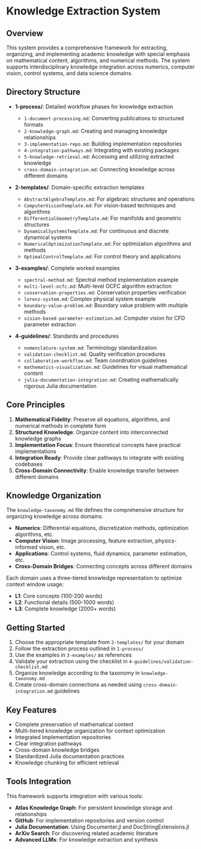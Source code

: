 # Knowledge Extraction System

## Overview

This system provides a comprehensive framework for extracting, organizing, and implementing academic knowledge with special emphasis on mathematical content, algorithms, and numerical methods. The system supports interdisciplinary knowledge integration across numerics, computer vision, control systems, and data science domains.

## Directory Structure

- **1-process/**: Detailed workflow phases for knowledge extraction
  - `1-document-processing.md`: Converting publications to structured formats
  - `2-knowledge-graph.md`: Creating and managing knowledge relationships
  - `3-implementation-repo.md`: Building implementation repositories
  - `4-integration-pathways.md`: Integrating with existing packages
  - `5-knowledge-retrieval.md`: Accessing and utilizing extracted knowledge
  - `cross-domain-integration.md`: Connecting knowledge across different domains

- **2-templates/**: Domain-specific extraction templates
  - `AbstractAlgebraTemplate.md`: For algebraic structures and operations
  - `ComputerVisionTemplate.md`: For vision-based techniques and algorithms
  - `DifferentialGeometryTemplate.md`: For manifolds and geometric structures
  - `DynamicalSystemsTemplate.md`: For continuous and discrete dynamical systems
  - `NumericalOptimizationTemplate.md`: For optimization algorithms and methods
  - `OptimalControlTemplate.md`: For control theory and applications

- **3-examples/**: Complete worked examples
  - `spectral-method.md`: Spectral method implementation example
  - `multi-level-ocfc.md`: Multi-level OCFC algorithm extraction
  - `conservation-properties.md`: Conservation properties verification
  - `lorenz-system.md`: Complex physical system example
  - `boundary-value-problem.md`: Boundary value problem with multiple methods
  - `vision-based-parameter-estimation.md`: Computer vision for CFD parameter extraction

- **4-guidelines/**: Standards and procedures
  - `nomenclature-system.md`: Terminology standardization
  - `validation-checklist.md`: Quality verification procedures
  - `collaborative-workflow.md`: Team coordination guidelines
  - `mathematics-visualization.md`: Guidelines for visual mathematical content
  - `julia-documentation-integration.md`: Creating mathematically rigorous Julia documentation

## Core Principles

1. **Mathematical Fidelity**: Preserve all equations, algorithms, and numerical methods in complete form
2. **Structured Knowledge**: Organize content into interconnected knowledge graphs
3. **Implementation Focus**: Ensure theoretical concepts have practical implementations
4. **Integration Ready**: Provide clear pathways to integrate with existing codebases
5. **Cross-Domain Connectivity**: Enable knowledge transfer between different domains

## Knowledge Organization

The `knowledge-taxonomy.md` file defines the comprehensive structure for organizing knowledge across domains:

- **Numerics**: Differential equations, discretization methods, optimization algorithms, etc.
- **Computer Vision**: Image processing, feature extraction, physics-informed vision, etc.
- **Applications**: Control systems, fluid dynamics, parameter estimation, etc.
- **Cross-Domain Bridges**: Connecting concepts across different domains

Each domain uses a three-tiered knowledge representation to optimize context window usage:
- **L1**: Core concepts (100-200 words)
- **L2**: Functional details (500-1000 words)
- **L3**: Complete knowledge (2000+ words)

## Getting Started

1. Choose the appropriate template from `2-templates/` for your domain
2. Follow the extraction process outlined in `1-process/`
3. Use the examples in `3-examples/` as references
4. Validate your extraction using the checklist in `4-guidelines/validation-checklist.md`
5. Organize knowledge according to the taxonomy in `knowledge-taxonomy.md`
6. Create cross-domain connections as needed using `cross-domain-integration.md` guidelines

## Key Features

- Complete preservation of mathematical content
- Multi-tiered knowledge organization for context optimization
- Integrated implementation repositories
- Clear integration pathways
- Cross-domain knowledge bridges
- Standardized Julia documentation practices
- Knowledge chunking for efficient retrieval

## Tools Integration

This framework supports integration with various tools:
- **Atlas Knowledge Graph**: For persistent knowledge storage and relationships
- **GitHub**: For implementation repositories and version control
- **Julia Documentation**: Using Documenter.jl and DocStringExtensions.jl
- **ArXiv Search**: For discovering related academic literature
- **Advanced LLMs**: For knowledge extraction and synthesis